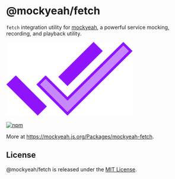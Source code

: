 # @mockyeah/fetch

`fetch` integration utility for [mockyeah](https://github.com/mockyeah/mockyeah),
a powerful service mocking, recording, and playback utility.

<img src="https://raw.githubusercontent.com/mockyeah/mockyeah/master/packages/mockyeah-docs/src/images/logo/mockyeah-600.png" height="200" />

[![npm](https://img.shields.io/npm/v/@mockyeah/fetch.svg)](https://www.npmjs.com/package/@mockyeah/fetch)

More at https://mockyeah.js.org/Packages/mockyeah-fetch.

## License

@mockyeah/fetch is released under the [MIT License](https://opensource.org/licenses/MIT).
